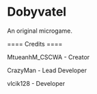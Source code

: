 # Dobyvatel
An original microgame.

==== Credits ====

MtueanhM_CSCWA - Creator

CrazyMan - Lead Developer

vlcik128 - Developer

